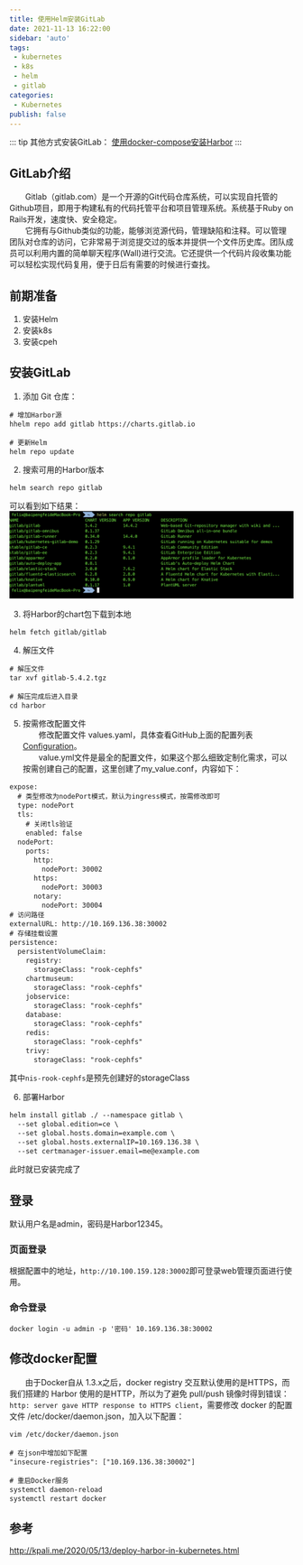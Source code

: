 ```yaml
---
title: 使用Helm安装GitLab
date: 2021-11-13 16:22:00
sidebar: 'auto'
tags:
 - kubernetes
 - k8s
 - helm
 - gitlab
categories:
 - Kubernetes
publish: false
---
```


::: tip
其他方式安装GitLab：
[使用docker-compose安装Harbor](../../../docker/2021/08/docker-compose-install-harbor.md)
:::

## GitLab介绍
&emsp;&emsp;Gitlab（gitlab.com）是一个开源的Git代码仓库系统，可以实现自托管的Github项目，即用于构建私有的代码托管平台和项目管理系统。系统基于Ruby on Rails开发，速度快、安全稳定。  
&emsp;&emsp;它拥有与Github类似的功能，能够浏览源代码，管理缺陷和注释。可以管理团队对仓库的访问，它非常易于浏览提交过的版本并提供一个文件历史库。团队成员可以利用内置的简单聊天程序(Wall)进行交流。它还提供一个代码片段收集功能可以轻松实现代码复用，便于日后有需要的时候进行查找。

## 前期准备
1. 安装Helm
2. 安装k8s
3. 安装cpeh

## 安装GitLab
1. 添加 Git 仓库：
``` shell
# 增加Harbor源
hhelm repo add gitlab https://charts.gitlab.io

# 更新Helm
helm repo update
```

2. 搜索可用的Harbor版本
``` shell
helm search repo gitlab
```
可以看到如下结果：  
![文件截图](/img/blogs/2021/11/helm-search-gitlab.png)

3. 将Harbor的chart包下载到本地
``` shell
helm fetch gitlab/gitlab
```

4. 解压文件
``` shell
# 解压文件
tar xvf gitlab-5.4.2.tgz

# 解压完成后进入目录
cd harbor
```

5. 按需修改配置文件  
&emsp;&emsp;修改配置文件 values.yaml，具体查看GitHub上面的配置列表[Configuration](https://github.com/goharbor/harbor-helm/blob/master/README.md#configuration)。  
&emsp;&emsp;value.yml文件是最全的配置文件，如果这个那么细致定制化需求，可以按需创建自己的配置，这里创建了my_value.conf，内容如下：
``` shell
expose:
  # 类型修改为nodePort模式，默认为ingress模式，按需修改即可
  type: nodePort
  tls:
    # 关闭tls验证
    enabled: false
  nodePort:
    ports:
      http:
        nodePort: 30002
      https:
        nodePort: 30003
      notary:
        nodePort: 30004
# 访问路径
externalURL: http://10.169.136.38:30002
# 存储挂载设置
persistence:
  persistentVolumeClaim:
    registry:
      storageClass: "rook-cephfs"
    chartmuseum:
      storageClass: "rook-cephfs"
    jobservice:
      storageClass: "rook-cephfs"
    database:
      storageClass: "rook-cephfs"
    redis:
      storageClass: "rook-cephfs"
    trivy:
      storageClass: "rook-cephfs"
```

其中`nis-rook-cephfs`是预先创建好的storageClass

6. 部署Harbor
``` shell
helm install gitlab ./ --namespace gitlab \
  --set global.edition=ce \
  --set global.hosts.domain=example.com \
  --set global.hosts.externalIP=10.169.136.38 \
  --set certmanager-issuer.email=me@example.com
```
此时就已安装完成了

## 登录
默认用户名是admin，密码是Harbor12345。
### 页面登录
根据配置中的地址，`http://10.100.159.128:30002`即可登录web管理页面进行使用。

### 命令登录
``` shell
docker login -u admin -p '密码' 10.169.136.38:30002
```

## 修改docker配置
&emsp;&emsp;由于Docker自从 1.3.x之后，docker registry 交互默认使用的是HTTPS，而我们搭建的 Harbor 使用的是HTTP，所以为了避免 pull/push 镜像时得到错误：`http: server gave HTTP response to HTTPS client`，需要修改 docker 的配置文件 /etc/docker/daemon.json，加入以下配置：
``` shell
vim /etc/docker/daemon.json

# 在json中增加如下配置
"insecure-registries": ["10.169.136.38:30002"]

# 重启Docker服务
systemctl daemon-reload
systemctl restart docker 
```

## 参考
<http://kpali.me/2020/05/13/deploy-harbor-in-kubernetes.html>